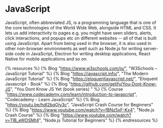 <DedicatedRoadmap
  href='/javascript'
  title='JavaScript Roadmap'
  description='Click to check the detailed JavaScript Roadmap.'
/>

# JavaScript

JavaScript, often abbreviated JS, is a programming language that is one of the core technologies of the World Wide Web, alongside HTML and CSS. It lets us add interactivity to pages e.g. you might have seen sliders, alerts, click interactions, and popups etc on different websites -- all of that is built using JavaScript. Apart from being used in the browser, it is also used in other non-browser environments as well such as Node.js for writing server-side code in JavaScript, Electron for writing desktop applications, React Native for mobile applications and so on.


{% resources %}
  {% Blog "https://www.w3schools.com/js/", "W3Schools – JavaScript Tutorial" %}
  {% Blog "https://javascript.info/", "The Modern JavaScript Tutorial" %}
  {% Blog "https://eloquentjavascript.net/", "Eloquent Javascript - Book" %}
  {% Blog "https://github.com/getify/You-Dont-Know-JS", "You Dont Know JS Yet (book series) " %}
  {% Course "https://www.codecademy.com/learn/introduction-to-javascript", "Codecademy - Learn JavaScript" %}
  {% Blog "https://youtu.be/hdI2bqOjy3c", "JavaScript Crash Course for Beginners" %}
  {% Blog "https://www.youtube.com/watch?v=fBNz5xF-Kx4", "Node.js Crash Course" %}
  {% Blog "https://www.youtube.com/watch?v=TlB_eWDSMt4", "Node.js Tutorial for Beginners" %}
{% endresources %}
